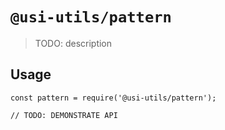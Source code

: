 # `@usi-utils/pattern`

> TODO: description

## Usage

```
const pattern = require('@usi-utils/pattern');

// TODO: DEMONSTRATE API
```
